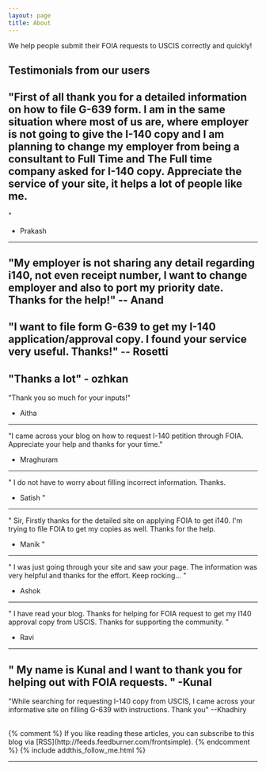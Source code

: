 ```yaml
---
layout: page
title: About
---
```

We help people submit their FOIA requests to USCIS correctly and quickly!

Testimonials from our users
---
"First of all thank you for a detailed information on how to file G-639 form. I am in the same situation where most of us are,
where employer is not going to give the I-140 copy and I am planning to change my employer from being a consultant to Full Time and The Full time company asked for I-140 copy.
Appreciate the service of your site, it helps a lot of people like me.
 ---
"
- Prakash
 ---
 "My employer is not sharing any detail regarding i140, not even receipt number,
 I want to change employer and also to port my priority date. Thanks for the help!"
 -- Anand
  ---
  "I want to file form G-639 to get my I-140 application/approval copy. I found your service very useful.
  Thanks!"
  -- Rosetti
  ---
 "Thanks a lot"
    - ozhkan
 ---
"Thank you so much for your inputs!"
- Aitha
 ---
"I came across your blog on how to request I-140 petition through FOIA. Appreciate your help and thanks for your time."
 - Mraghuram
 ---
"
I do not have to worry about filling incorrect information. Thanks.
- Satish
"
 ---
"
Sir, Firstly thanks for the detailed site on applying FOIA to get i140.
I'm trying to file FOIA to get my copies as well. Thanks for the help.
- Manik
"
---
"
I was just going through your site and saw your page. The information was very helpful and thanks for the effort.
Keep rocking...
"
- Ashok
 ---
"
I have read your blog. Thanks for helping for FOIA request to get my I140 approval copy from USCIS.
Thanks for supporting the community.
"
- Ravi
---
"
My name is Kunal and I want to thank you for helping out with FOIA requests.
"
-Kunal
---
"While searching for requesting I-140 copy from USCIS, I came across your informative
 site on filling G-639 with instructions.
Thank you"
--Khadhiry

<br/>
{% comment %}
If you like reading these articles, you can subscribe to this blog via [RSS](http://feeds.feedburner.com/frontsimple).
{% endcomment %}
{% include addthis_follow_me.html %}

<br/>
<div class="post-date" id="ga-pageviews"></div>

---
